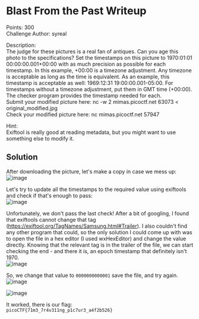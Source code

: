 # Blast From the Past Writeup

Points: 300<br>
Challenge Author: syreal

Description:<br>
The judge for these pictures is a real fan of antiques. Can you age this photo to the specifications? Set the timestamps on this picture to 1970:01:01 00:00:00.001+00:00 with as much precision as possible for each timestamp. In this example, +00:00 is a timezone adjustment. Any timezone is acceptable as long as the time is equivalent. As an example, this timestamp is acceptable as well: 1969:12:31 19:00:00.001-05:00. For timestamps without a timezone adjustment, put them in GMT time (+00:00). The checker program provides the timestamp needed for each.<br>
Submit your modified picture here: nc -w 2 mimas.picoctf.net 63073 < original_modified.jpg<br>
Check your modified picture here: nc mimas.picoctf.net 57947

Hint:<br>
Exiftool is really good at reading metadata, but you might want to use something else to modify it.

## Solution

After downloading the picture, let's make a copy in case we mess up:<br>
![image](https://github.com/martinlaubscher/picoctf2024/assets/113263884/43e1bdb9-0fe5-453a-b63a-afb85c06b238)

Let's try to update all the timestamps to the required value using exiftools and check if that's enough to pass:<br>
![image](https://github.com/martinlaubscher/picoctf2024/assets/113263884/fdecde5e-2345-45a4-9509-55e792b523e9)

Unfortunately, we don't pass the last check! After a bit of googling, I found that exiftools cannot change that tag (https://exiftool.org/TagNames/Samsung.html#Trailer). I also couldn't find any other program that could, so the only solution I could come up with was to open the file in a hex editor (I used wxHexEditor) and change the value directly. Knowing that the relevant tag is in the trailer of the file, we can start checking the end - and there it is, an epoch timestamp that definitely isn't 1970.<br>
![image](https://github.com/martinlaubscher/picoctf2024/assets/113263884/610f3e22-e2af-4dab-970c-520b24ab2261)

So, we change that value to ```0000000000001``` save the file, and try again.<br>
![image](https://github.com/martinlaubscher/picoctf2024/assets/113263884/be75aae9-e93b-49fd-9395-071e64ac92ea)

![image](https://github.com/martinlaubscher/picoctf2024/assets/113263884/6dd86c49-9c73-4a1f-bda0-14ffc5b9f78a)

It worked, there is our flag:<br>
```picoCTF{71m3_7r4v311ng_p1c7ur3_a4f2b526}```<br>
